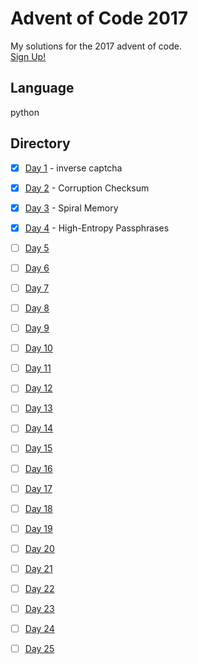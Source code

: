 # Advent of Code 2017
My solutions for the 2017 advent of code. 
<br>
[Sign Up!](http://adventofcode.com/2017)
<br>
## Language
python
## Directory
- [x] [Day 1](https://github.com/James-Burgess/aoc/tree/master/d1) - inverse captcha
- [x] [Day 2](https://github.com/James-Burgess/aoc/tree/master/d2) - Corruption Checksum
- [x] [Day 3](https://github.com/James-Burgess/aoc/tree/master/d3) - Spiral Memory 
- [x] [Day 4](https://github.com/James-Burgess/aoc/tree/master/d4) - High-Entropy Passphrases
- [ ] [Day 5](https://github.com/James-Burgess/aoc/tree/master/d5)
- [ ] [Day 6](https://github.com/James-Burgess/aoc/tree/master/d6)
- [ ] [Day 7](https://github.com/James-Burgess/aoc/tree/master/d7)
- [ ] [Day 8](https://github.com/James-Burgess/aoc/tree/master/d8)
- [ ] [Day 9](https://github.com/James-Burgess/aoc/tree/master/d9)
- [ ] [Day 10](https://github.com/James-Burgess/aoc/tree/master/d10)
- [ ] [Day 11](https://github.com/James-Burgess/aoc/tree/master/d11)
- [ ] [Day 12](https://github.com/James-Burgess/aoc/tree/master/d12)
- [ ] [Day 13](https://github.com/James-Burgess/aoc/tree/master/d13)
- [ ] [Day 14](https://github.com/James-Burgess/aoc/tree/master/d14)
- [ ] [Day 15](https://github.com/James-Burgess/aoc/tree/master/d15)
- [ ] [Day 16](https://github.com/James-Burgess/aoc/tree/master/d16)
- [ ] [Day 17](https://github.com/James-Burgess/aoc/tree/master/d17)
- [ ] [Day 18](https://github.com/James-Burgess/aoc/tree/master/d18)
- [ ] [Day 19](https://github.com/James-Burgess/aoc/tree/master/d19)
- [ ] [Day 20](https://github.com/James-Burgess/aoc/tree/master/d20)
- [ ] [Day 21](https://github.com/James-Burgess/aoc/tree/master/d21)
- [ ] [Day 22](https://github.com/James-Burgess/aoc/tree/master/d22)
- [ ] [Day 23](https://github.com/James-Burgess/aoc/tree/master/d23)
- [ ] [Day 24](https://github.com/James-Burgess/aoc/tree/master/d24)
- [ ] [Day 25](https://github.com/James-Burgess/aoc/tree/master/d25)

